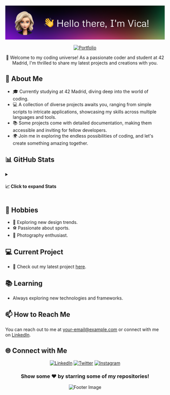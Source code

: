 <!-- Welcome Section -->
<p align="center">
  <img src="bannergithub.png" alt="Vica's GitHub Banner">
</p>

<p align="center">
  <a href="https://vittoric.github.io/"><img src="https://img.shields.io/badge/Portfolio-Check%20it%20out!-brightgreen?style=for-the-badge" alt="Portfolio"></a>
</p>

<p align="center">
  🚀 Welcome to my coding universe! As a passionate coder and student at 42 Madrid, I'm thrilled to share my latest projects and creations with you.
</p>

<!-- About Me Section -->
## 💬 About Me

- 🎓 Currently studying at 42 Madrid, diving deep into the world of coding.
- 💻 A collection of diverse projects awaits you, ranging from simple scripts to intricate applications, showcasing my skills across multiple languages and tools.
- 📚 Some projects come with detailed documentation, making them accessible and inviting for fellow developers.
- 🌍 Join me in exploring the endless possibilities of coding, and let's create something amazing together.

<!-- GitHub Stats Section -->
## 📊 GitHub Stats

<details>
  <summary><h4>📈 Click to expand Stats</h4></summary>

  <p align="center">
    <img src="https://github-readme-stats.vercel.app/api/top-langs/?username=vittoric&layout=compact&theme=algolia&hide_border=true" alt="Top Languages">
  </p>
  <p align="center">
    <img src="https://github-readme-stats.vercel.app/api?username=vittoric&show_icons=true&hide_border=true&theme=algolia" alt="GitHub Stats">
  </p>
  <p align="center">
    <img src="https://visitor-badge.glitch.me/badge?page_id=vittoric.visitor-badge" alt="Visitor Badge">
  </p>
</details>

<!-- Hobbies Section -->
## 📅 Hobbies

- 🎨 Exploring new design trends.
- ⚽ Passionate about sports.
- 📸 Photography enthusiast.

<!-- Current Project Section -->
## 💻 Current Project

- 🔗 Check out my latest project [here](https://vittoric.github.io/).

<!-- Learning Section -->
## 📚 Learning

- Always exploring new technologies and frameworks.

<!-- How to Reach Me Section -->
## 📫 How to Reach Me

You can reach out to me at [your-email@example.com](mailto:your-email@example.com) or connect with me on [LinkedIn](https://www.linkedin.com/in/your-linkedin-profile).

<!-- Social Media Section -->
## 🌐 Connect with Me

<div align="center">
  <a href="https://linkedin.com/in/your-linkedin-profile"><img src="https://raw.githubusercontent.com/Raymo111/Raymo111/master/socials/linkedin.png" height="40em" alt="LinkedIn"></a>
  <a href="https://twitter.com/your-twitter-handle"><img src="https://raw.githubusercontent.com/Raymo111/Raymo111/master/socials/twitter.svg" height="40em" alt="Twitter"></a>
  <a href="https://instagram.com/your-instagram-handle"><img src="https://raw.githubusercontent.com/Raymo111/Raymo111/master/socials/instagram.svg" height="40em" alt="Instagram"></a>
</div>

<div align="center">
  <h3>Show some ❤️ by starring some of my repositories!</h3>
</div>

<!-- Footer Section -->
<p align="center">
  <img src="https://your-footer-image-url.com" alt="Footer Image">
</p>
